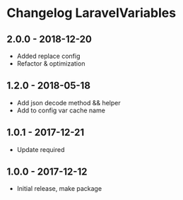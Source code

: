 # Changelog LaravelVariables

## 2.0.0 - 2018-12-20
- Added replace config
- Refactor & optimization

## 1.2.0 - 2018-05-18

- Add json decode method && helper
- Add to config var cache name

## 1.0.1 - 2017-12-21

- Update required

## 1.0.0 - 2017-12-12

- Initial release, make package
